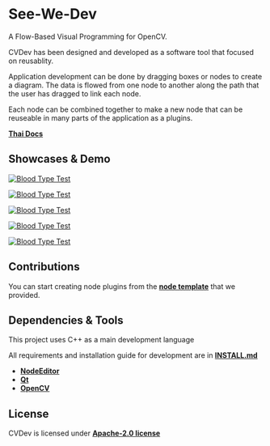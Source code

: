 # See-We-Dev  

A Flow-Based Visual Programming for OpenCV.

CVDev has been designed and developed as a software tool that focused on reusablity.

Application development can be done by dragging boxes or nodes to create a diagram. The data is flowed from one node to another along the path that the user has dragged to link each node.

Each node can be combined together to make a new node that can be reuseable in many parts of the application as a plugins.

[**Thai Docs**](./README-TH.md)

## Showcases & Demo

[![Blood Type Test](https://img.youtube.com/vi/cvRiDyQiHgA/0.jpg)](https://www.youtube.com/watch?v=cvRiDyQiHgA)

[![Blood Type Test](https://img.youtube.com/vi/4ygVRSnO750/0.jpg)](https://www.youtube.com/watch?v=4ygVRSnO750)

[![Blood Type Test](https://img.youtube.com/vi/PIxWVjwQGSs/0.jpg)](https://www.youtube.com/watch?v=PIxWVjwQGSs)

[![Blood Type Test](https://img.youtube.com/vi/fa7johYZEeQ/0.jpg)](https://www.youtube.com/watch?v=fa7johYZEeQ)

[![Blood Type Test](https://img.youtube.com/vi/cNzBbehysp4/0.jpg)](https://www.youtube.com/watch?v=cNzBbehysp4)

## Contributions

You can start creating node plugins from the [**node template**](./Plugins/BasicNodes/TemplateModel.cpp) that we provided.

## Dependencies & Tools

This project uses C++ as a main development language

All requirements and installation guide for development are in [**INSTALL.md**](./INSTALL.md)

* [**NodeEditor**](https://github.com/paceholder/nodeeditor)
* [**Qt**](https://www.qt.io)
* [**OpenCV**](https://opencv.org)

## License

CVDev is licensed under [**Apache-2.0 license**](./LICENSE)
